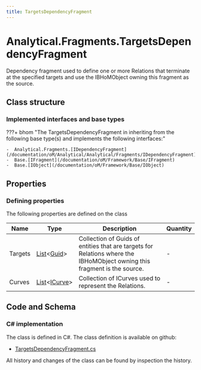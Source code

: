 ```yaml
---
title: TargetsDependencyFragment
---
```


# Analytical.Fragments.TargetsDependencyFragment

Dependency fragment used to define one or more Relations that terminate at the specified targets and use the IBHoMObject owning this fragment as the source.

## Class structure

### Implemented interfaces and base types

???+ bhom "The TargetsDependencyFragment in inheriting from the following base type(s) and implements the following interfaces:"

    -  Analytical.Fragments.[IDependencyFragment](/documentation/oM/Analytical/Analytical/Fragments/IDependencyFragment)
    -  Base.[IFragment](/documentation/oM/Framework/Base/IFragment)
    -  Base.[IObject](/documentation/oM/Framework/Base/IObject)


## Properties



### Defining properties

The following properties are defined on the class

| Name             | Type             | Description      | Quantity         |
|------------------|------------------|------------------|------------------|
| Targets | [List](https://learn.microsoft.com/en-us/dotnet/api/System.Collections.Generic.List-1?view=netstandard-2.0)&lt;[Guid](https://learn.microsoft.com/en-us/dotnet/api/System.Guid?view=netstandard-2.0)&gt; | Collection of Guids of entities that are targets for Relations where the IBHoMObject owning this fragment is the source. | - |
| Curves | [List](https://learn.microsoft.com/en-us/dotnet/api/System.Collections.Generic.List-1?view=netstandard-2.0)&lt;[ICurve](/documentation/oM/Dimensional/Geometry/ICurve)&gt; | Collection of ICurves used to represent the Relations. | - |


## Code and Schema

### C# implementation

The class is defined in C#. The class definition is available on github:

- [TargetsDependencyFragment.cs](https://github.com/BHoM/BHoM/blob/develop/Analytical_oM/Fragments\TargetsDependencyFragment.cs)

All history and changes of the class can be found by inspection the history.
